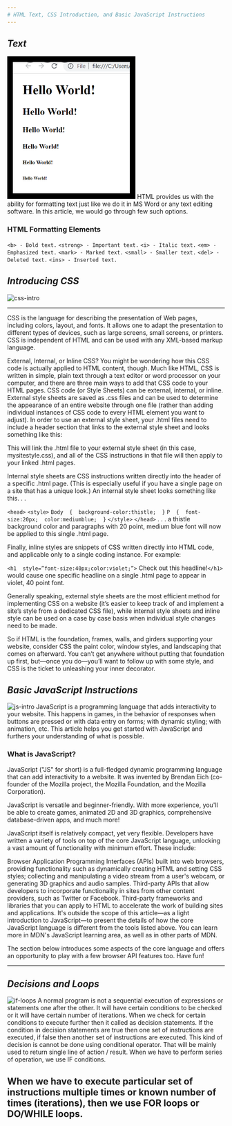 ```yaml
---
# HTML Text, CSS Introduction, and Basic JavaScript Instructions
---
```


## ***Text***

![text](img/text.png)
HTML provides us with the ability for formatting text just like we do it in MS Word or any text editing software. In this article, we would go through few such options. 
 
### HTML Formatting Elements
`<b> - Bold text.`
`<strong> - Important text.`
`<i> - Italic text.`
`<em> - Emphasized text.`
`<mark> - Marked text.`
`<small> - Smaller text.`
`<del> - Deleted text.`
`<ins> - Inserted text.`




## ***Introducing CSS***

![css-intro](https://4.bp.blogspot.com/-bSC70QFZkuI/Vuww_pDfYWI/AAAAAAAAG9E/qyILtW2DIQQNAL6perYoxoMsU1bYnMSFQ/s640/css-introduction.png)

---
CSS is the language for describing the presentation of Web pages, including colors, layout, and fonts. It allows one to adapt the presentation to different types of devices, such as large screens, small screens, or printers. CSS is independent of HTML and can be used with any XML-based markup language.

External, Internal, or Inline CSS?
You might be wondering how this CSS code is actually applied to HTML content, though. Much like HTML, CSS is written in simple, plain text through a text editor or word processor on your computer, and there are three main ways to add that CSS code to your HTML pages. CSS code (or Style Sheets) can be external, internal, or inline. External style sheets are saved as .css files and can be used to determine the appearance of an entire website through one file (rather than adding individual instances of CSS code to every HTML element you want to adjust). In order to use an external style sheet, your .html files need to include a header section that links to the external style sheet and looks something like this:

<head>
<link rel=”stylesheet”  type=”text/css”  href=mysitestyle.css”>
</head>
This will link the .html file to your external style sheet (in this case, mysitestyle.css), and all of the CSS instructions in that file will then apply to your linked .html pages.

Internal style sheets are CSS instructions written directly into the header of a specific .html page. (This is especially useful if you have a single page on a site that has a unique look.) An internal style sheet looks something like this. . .

`<head>`
`<style>`
`Body  {  background-color:thistle;  }`
`P  {  font-size:20px;  color:mediumblue;  }`
`</style>`
`</head>`
. . . a thistle background color and paragraphs with 20 point, medium blue font will now be applied to this single .html page.

Finally, inline styles are snippets of CSS written directly into HTML code, and applicable only to a single coding instance. For example:

`<h1  style=”font-size:40px;color:violet;”>` Check out this headline!`</h1>`
would cause one specific headline on a single .html page to appear in violet, 40 point font.

Generally speaking, external style sheets are the most efficient method for implementing CSS on a website (it’s easier to keep track of and implement a site’s style from a dedicated CSS file), while internal style sheets and inline style can be used on a case by case basis when individual style changes need to be made.

So if HTML is the foundation, frames, walls, and girders supporting your website, consider CSS the paint color, window styles, and landscaping that comes on afterward. You can’t get anywhere without putting that foundation up first, but—once you do—you’ll want to follow up with some style, and CSS is the ticket to unleashing your inner decorator.

## ***Basic JavaScript Instructions***

![js-intro](https://encrypted-tbn0.gstatic.com/images?q=tbn:ANd9GcSeLGAQh1aFzsmqarZQ8EiFecgeNeoukWgHlQ&usqp=CAU)
JavaScript is a programming language that adds interactivity to your website. This happens in games, in the behavior of responses when buttons are pressed or with data entry on forms; with dynamic styling; with animation, etc. This article helps you get started with JavaScript and furthers your understanding of what is possible.

### What is JavaScript?
JavaScript ("JS" for short) is a full-fledged dynamic programming language that can add interactivity to a website. It was invented by Brendan Eich (co-founder of the Mozilla project, the Mozilla Foundation, and the Mozilla Corporation).

JavaScript is versatile and beginner-friendly. With more experience, you'll be able to create games, animated 2D and 3D graphics, comprehensive database-driven apps, and much more!

JavaScript itself is relatively compact, yet very flexible. Developers have written a variety of tools on top of the core JavaScript language, unlocking a vast amount of functionality with minimum effort. These include:

Browser Application Programming Interfaces (APIs) built into web browsers, providing functionality such as dynamically creating HTML and setting CSS styles; collecting and manipulating a video stream from a user's webcam, or generating 3D graphics and audio samples.
Third-party APIs that allow developers to incorporate functionality in sites from other content providers, such as Twitter or Facebook.
Third-party frameworks and libraries that you can apply to HTML to accelerate the work of building sites and applications.
It's outside the scope of this article—as a light introduction to JavaScript—to present the details of how the core JavaScript language is different from the tools listed above. You can learn more in MDN's JavaScript learning area, as well as in other parts of MDN.

The section below introduces some aspects of the core language and offers an opportunity to play with a few browser API features too. Have fun!


---

## ***Decisions and Loops***

![if-loops](https://jamesclear.com/wp-content/uploads/2015/11/feedback-loop-v2.jpg)
A normal program is not a sequential execution of expressions or statements one after the other. It will have certain conditions to be checked or it will have certain number of iterations. When we check for certain conditions to execute further then it called as decision statements. If the condition in decision statements are true then one set of instructions are executed, if false then another set of instructions are executed. This kind of decision is cannot be done using conditional operator. That will be mainly used to return single line of action / result. When we have to perform series of operation, we use IF conditions.

When we have to execute particular set of instructions multiple times or known number of times (iterations), then we use FOR loops or DO/WHILE loops.
---